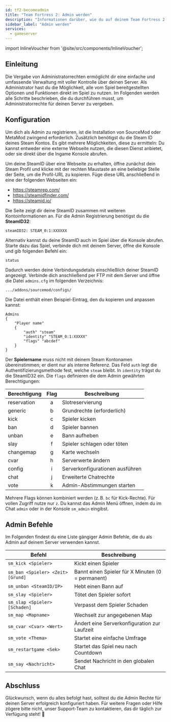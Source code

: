 ```yaml
---
id: tf2-becomeadmin
title: "Team Fortress 2: Admin werden"
description: "Informationen darüber, wie du auf deinem Team Fortress 2 Server Admin werden kannst – ZAP-Hosting.com Dokumentation"
sidebar_label: "Admin werden"
services:
  - gameserver
---
```


import InlineVoucher from '@site/src/components/InlineVoucher';



## Einleitung

Die Vergabe von Administratorrechten ermöglicht dir eine einfache und umfassende Verwaltung mit voller Kontrolle über deinen Server. Als Administrator hast du die Möglichkeit, alle vom Spiel bereitgestellten Optionen und Funktionen direkt im Spiel zu nutzen. Im Folgenden werden alle Schritte beschrieben, die du durchführen musst, um Administratorrechte für deinen Server zu vergeben.

<InlineVoucher />



## Konfiguration

Um dich als Admin zu registrieren, ist die Installation von SourceMod oder MetaMod zwingend erforderlich. Zusätzlich benötigst du die Steam ID deines Steam Kontos. Es gibt mehrere Möglichkeiten, diese zu ermitteln: Du kannst entweder eine externe Webseite nutzen, die diesen Dienst anbietet, oder sie direkt über die Ingame Konsole abrufen.


Um deine SteamID über eine Webseite zu erhalten, öffne zunächst dein Steam Profil und klicke mit der rechten Maustaste an eine beliebige Stelle der Seite, um die Profil-URL zu kopieren. Füge diese URL anschließend in eine der folgenden Webseiten ein:

- https://steamrep.com/
- https://steamidfinder.com/
- https://steamid.io/

Die Seite zeigt dir deine SteamID zusammen mit weiteren Kontoinformationen an. Für die Admin Registrierung benötigst du die **SteamID32**:

```
steamID32: STEAM_0:1:XXXXXX
```

Alternativ kannst du deine SteamID auch im Spiel über die Konsole abrufen. Starte dazu das Spiel, verbinde dich mit deinem Server, öffne die Konsole und gib folgenden Befehl ein:

```
status
```

Dadurch werden deine Verbindungsdetails einschließlich deiner SteamID angezeigt. Verbinde dich anschließend per FTP mit dem Server und öffne die Datei `admins.cfg` im folgenden Verzeichnis:

```
.../addons/sourcemod/configs/
```

Die Datei enthält einen Beispiel-Eintrag, den du kopieren und anpassen kannst:

```
Admins
{
	"Player name"
	{
		"auth" "steam"
		"identity" "STEAM_0:1:XXXXX"
		"flags" "abcdef"
	}
}
```

Der **Spielername** muss nicht mit deinem Steam Kontonamen übereinstimmen; er dient nur als interne Referenz. Das Feld `auth` legt die Authentifizierungsmethode fest, welche `steam` bleibt. In `identity` trägst du die SteamID32 ein. Die `flags` definieren die dem Admin gewährten Berechtigungen:

| Berechtigung | Flag | Beschreibung                    |
| ------------ | :--: | ------------------------------- |
| reservation  |   a  | Slotreservierung                |
| generic      |   b  | Grundrechte (erforderlich)      |
| kick         |   c  | Spieler kicken                  |
| ban          |   d  | Spieler bannen                  |
| unban        |   e  | Bann aufheben                   |
| slay         |   f  | Spieler schlagen oder töten     |
| changemap    |   g  | Karte wechseln                  |
| cvar         |   h  | Serverwerte ändern              |
| config       |   i  | Serverkonfigurationen ausführen |
| chat         |   j  | Erweiterte Chatrechte           |
| vote         |   k  | Admin-Abstimmungen starten      |


Mehrere Flags können kombiniert werden (z. B. `bc` für Kick-Rechte). Für vollen Zugriff nutze nur `z`. Du kannst das Admin Menü öffnen, indem du im Chat `admin` oder in der Konsole `sm_admin` eingibst.



## Admin Befehle

Im Folgenden findest du eine Liste gängiger Admin Befehle, die du als Admin auf deinem Server verwenden kannst.

| Befehl                  | Beschreibung                                               |
|-------------------------|------------------------------------------------------------|
| `sm_kick <Spieler>`     | Kickt einen Spieler                                       |
| `sm_ban <Spieler> <Zeit> [Grund]` | Bannt einen Spieler für X Minuten (0 = permanent) |
| `sm_unban <SteamID/IP>` | Hebt einen Bann auf                                       |
| `sm_slay <Spieler>`     | Tötet den Spieler sofort                                  |
| `sm_slap <Spieler> [Schaden]` | Verpasst dem Spieler Schaden                        |
| `sm_map <Mapname>`      | Wechselt zur angegebenen Map                              |
| `sm_cvar <Cvar> <Wert>` | Ändert eine Serverkonfiguration zur Laufzeit              |
| `sm_vote <Thema>`       | Startet eine einfache Umfrage                             |
| `sm_restartgame <Sek>`  | Startet das Spiel neu nach Countdown                      |
| `sm_say <Nachricht>`    | Sendet Nachricht in den globalen Chat                     |


## Abschluss

Glückwunsch, wenn du alles befolgt hast, solltest du die Admin Rechte für deinen Server erfolgreich konfiguriert haben. Für weitere Fragen oder Hilfe zögere bitte nicht, unser Support-Team zu kontaktieren, das dir täglich zur Verfügung steht! 🙂
